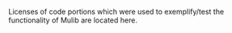 Licenses of code portions which were used to exemplify/test the functionality of Mulib are located here.